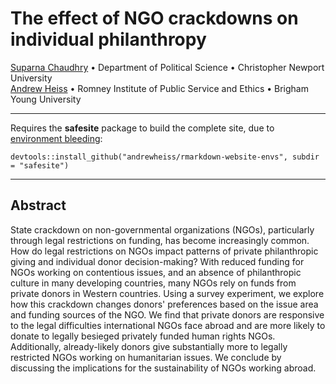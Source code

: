# The effect of NGO crackdowns on individual philanthropy

[Suparna Chaudhry](http://www.suparnachaudhry.com/) • Department of Political Science • Christopher Newport University  
[Andrew Heiss](https://www.andrewheiss.com/) • Romney Institute of Public Service and Ethics • Brigham Young University

---

Requires the **safesite** package to build the complete site, due to [environment bleeding](https://github.com/andrewheiss/rmarkdown-website-envs):

    devtools::install_github("andrewheiss/rmarkdown-website-envs", subdir = "safesite")

---

## Abstract

State crackdown on non-governmental organizations (NGOs), particularly through legal restrictions on funding, has become increasingly common. How do legal restrictions on NGOs impact patterns of private philanthropic giving and individual donor decision-making? With reduced funding for NGOs working on contentious issues, and an absence of philanthropic culture in many developing countries, many NGOs rely on funds from private donors in Western countries. Using a survey experiment, we explore how this crackdown changes donors' preferences based on the issue area and funding sources of the NGO. We find that private donors are responsive to the legal difficulties international NGOs face abroad and are more likely to donate to legally besieged privately funded human rights NGOs. Additionally, already-likely donors give substantially more to legally restricted NGOs working on humanitarian issues. We conclude by discussing the implications for the sustainability of NGOs working abroad.
